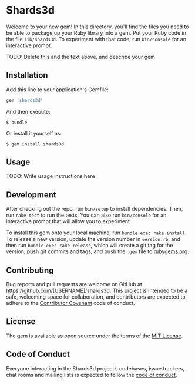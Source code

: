 # Shards3d

Welcome to your new gem! In this directory, you'll find the files you need to be able to package up your Ruby library into a gem. Put your Ruby code in the file `lib/shards3d`. To experiment with that code, run `bin/console` for an interactive prompt.

TODO: Delete this and the text above, and describe your gem

## Installation

Add this line to your application's Gemfile:

```ruby
gem 'shards3d'
```

And then execute:

    $ bundle

Or install it yourself as:

    $ gem install shards3d

## Usage

TODO: Write usage instructions here

## Development

After checking out the repo, run `bin/setup` to install dependencies. Then, run `rake test` to run the tests. You can also run `bin/console` for an interactive prompt that will allow you to experiment.

To install this gem onto your local machine, run `bundle exec rake install`. To release a new version, update the version number in `version.rb`, and then run `bundle exec rake release`, which will create a git tag for the version, push git commits and tags, and push the `.gem` file to [rubygems.org](https://rubygems.org).

## Contributing

Bug reports and pull requests are welcome on GitHub at https://github.com/[USERNAME]/shards3d. This project is intended to be a safe, welcoming space for collaboration, and contributors are expected to adhere to the [Contributor Covenant](http://contributor-covenant.org) code of conduct.

## License

The gem is available as open source under the terms of the [MIT License](https://opensource.org/licenses/MIT).

## Code of Conduct

Everyone interacting in the Shards3d project’s codebases, issue trackers, chat rooms and mailing lists is expected to follow the [code of conduct](https://github.com/[USERNAME]/shards3d/blob/master/CODE_OF_CONDUCT.md).
